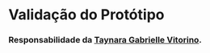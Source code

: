 # Validação do Protótipo

### Responsabilidade da [ Taynara Gabrielle Vitorino](https://github.com/taybalau).